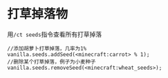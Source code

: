 # 打草掉落物

用`/ct seeds`指令查看所有打草掉落

```text
//添加胡萝卜打草掉落，几率为1%
vanilla.seeds.addSeed(<minecraft:carrot> % 1);
//删除某个打草掉落，例子为小麦种子
vanilla.seeds.removeSeed(<minecraft:wheat_seeds>);
```
